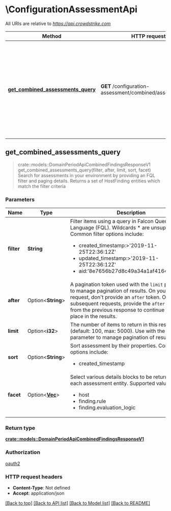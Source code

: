 # \ConfigurationAssessmentApi

All URIs are relative to *https://api.crowdstrike.com*

Method | HTTP request | Description
------------- | ------------- | -------------
[**get_combined_assessments_query**](ConfigurationAssessmentApi.md#get_combined_assessments_query) | **GET** /configuration-assessment/combined/assessments/v1 | Search for assessments in your environment by providing an FQL filter and paging details. Returns a set of HostFinding entities which match the filter criteria



## get_combined_assessments_query

> crate::models::DomainPeriodApiCombinedFindingsResponseV1 get_combined_assessments_query(filter, after, limit, sort, facet)
Search for assessments in your environment by providing an FQL filter and paging details. Returns a set of HostFinding entities which match the filter criteria

### Parameters


Name | Type | Description  | Required | Notes
------------- | ------------- | ------------- | ------------- | -------------
**filter** | **String** | Filter items using a query in Falcon Query Language (FQL). Wildcards * are unsupported.   Common filter options include:  <ul><li>created_timestamp:>'2019-11-25T22:36:12Z'</li><li>updated_timestamp:>'2019-11-25T22:36:12Z'</li><li>aid:'8e7656b27d8c49a34a1af416424d6231'</li></ul> | [required] |
**after** | Option<**String**> | A pagination token used with the `limit` parameter to manage pagination of results. On your first request, don't provide an `after` token. On subsequent requests, provide the `after` token from the previous response to continue from that place in the results. |  |
**limit** | Option<**i32**> | The number of items to return in this response (default: 100, max: 5000). Use with the after parameter to manage pagination of results. |  |
**sort** | Option<**String**> | Sort assessment by their properties. Common sort options include:  <ul><li>created_timestamp|desc</li><li>updated_timestamp|asc</li></ul> |  |
**facet** | Option<[**Vec<String>**](String.md)> | Select various details blocks to be returned for each assessment entity. Supported values:  <ul><li>host</li><li>finding.rule</li><li>finding.evaluation_logic</li></ul> |  |

### Return type

[**crate::models::DomainPeriodApiCombinedFindingsResponseV1**](domain.APICombinedFindingsResponseV1.md)

### Authorization

[oauth2](../README.md#oauth2)

### HTTP request headers

- **Content-Type**: Not defined
- **Accept**: application/json

[[Back to top]](#) [[Back to API list]](../README.md#documentation-for-api-endpoints) [[Back to Model list]](../README.md#documentation-for-models) [[Back to README]](../README.md)


